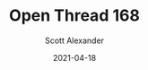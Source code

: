 ---
layout: podcast
title: "Open Thread 168"
author: Scott Alexander
description: https://astralcodexten.substack.com/p/open-thread-168
date: 2021-04-18
length: 848067
duration: 212
guid: open-thread-168
---